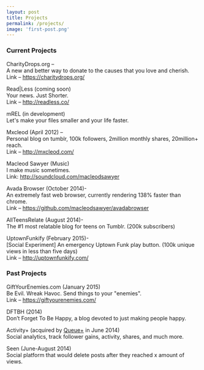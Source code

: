 ```yaml
---
layout: post
title: Projects
permalink: /projects/
image: 'first-post.png'
--- 
```

  
### Current Projects
  
CharityDrops.org &#8211;<br>
A new and better way to donate to the causes that you love and cherish.<br>
Link &#8211; <https://charitydrops.org/>

Read|Less (coming soon)<br>
Your news. Just Shorter.<br>
Link &#8211; <http://readless.co/>

mREL (in development)<br>
Let's make your files smaller and your life faster.<br>

Mxcleod (April 2012) &#8211;<br>
Personal blog on tumblr, 100k followers, 2million monthly shares, 20million+ reach.<br>
Link &#8211; <http://mxcleod.com/>

Macleod Sawyer (Music)<br>
I make music sometimes.<br>
Link: <http://soundcloud.com/macleodsawyer>

Avada Browser (October 2014)-<br>
An extremely fast web browser, currently rendering 138% faster than chrome.<br>
Link &#8211; <https://github.com/macleodsawyer/avadabrowser>

AllTeensRelate (August 2014)-<br>
The #1 most relatable blog for teens on Tumblr. (200k subscribers)
  
UptownFunkify (February 2015)-<br>
[Social Experiment] An emergency Uptown Funk play button. (100k unique views in less than five days)<br>
Link &#8211; <http://uptownfunkify.com/>
      
### Past Projects

GiftYourEnemies.com (January 2015)<br>
Be Evil. Wreak Havoc. Send things to your "enemies".<br>
Link &#8211; <https://giftyourenemies.com/>

DFTBH (2014)<br>
Don&#8217;t Forget To Be Happy, a blog devoted to just making people happy.
      
Activity+ (acquired by <a href="http://qplus.io">Queue+</a> in June 2014)<br>
Social analytics, track follower gains, activity, shares, and much more.

Seen (June-August 2014)<br>
Social platform that would delete posts after they reached x amount of views.